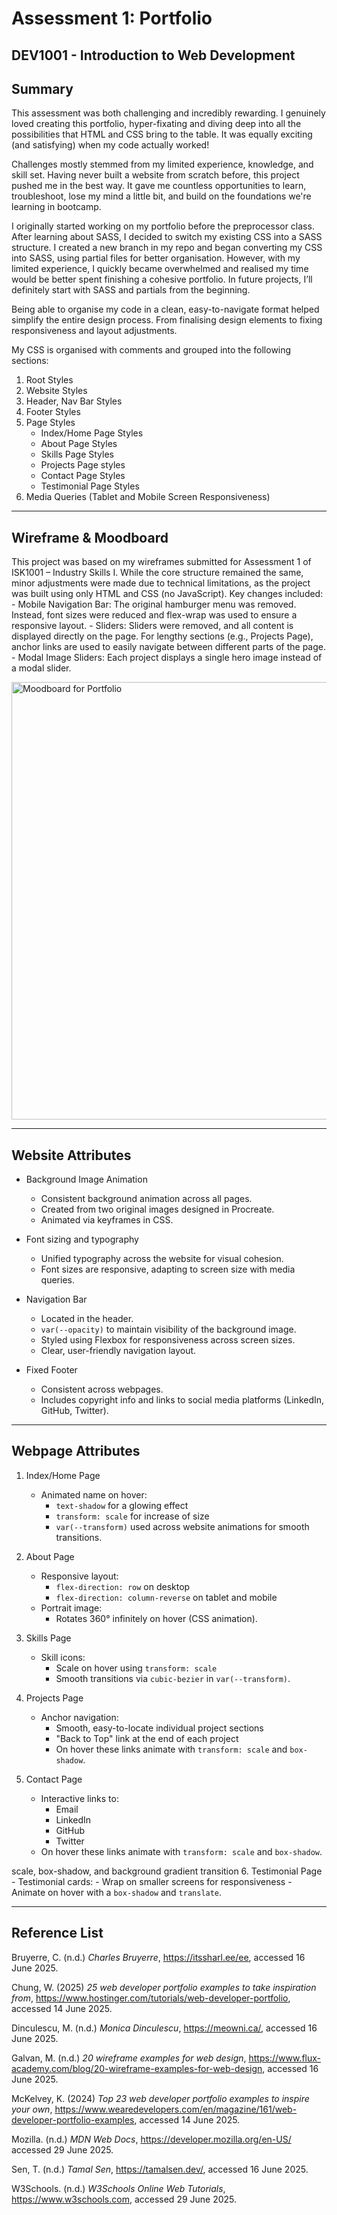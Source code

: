 # Assessment 1: Portfolio
## DEV1001 - Introduction to Web Development

## Summary

This assessment was both challenging and incredibly rewarding. I genuinely loved creating this portfolio, hyper-fixating and diving deep into all the possibilities that HTML and CSS bring to the table. It was equally exciting (and satisfying) when my code actually worked!

Challenges mostly stemmed from my limited experience, knowledge, and skill set. Having never built a website from scratch before, this project pushed me in the best way. It gave me countless opportunities to learn, troubleshoot, lose my mind a little bit, and build on the foundations we're learning in bootcamp.

I originally started working on my portfolio before the preprocessor class. After learning about SASS, I decided to switch my existing CSS into a SASS structure. I created a new branch in my repo and began converting my CSS into SASS, using partial files for better organisation. However, with my limited experience, I quickly became overwhelmed and realised my time would be better spent finishing a cohesive portfolio. In future projects, I’ll definitely start with SASS and partials from the beginning.

Being able to organise my code in a clean, easy-to-navigate format helped simplify the entire design process. From finalising design elements to fixing responsiveness and layout adjustments.

My CSS is organised with comments and grouped into the following sections:
1. Root Styles
2. Website Styles
3. Header, Nav Bar Styles
4. Footer Styles
5. Page Styles
    - Index/Home Page Styles
    - About Page Styles
    - Skills Page Styles
    - Projects Page styles
    - Contact Page Styles
    - Testimonial Page Styles
4. Media Queries (Tablet and Mobile Screen Responsiveness)

<hr>

## Wireframe & Moodboard

This project was based on my wireframes submitted for Assessment 1 of ISK1001 – Industry Skills I. While the core structure remained the same, minor adjustments were made due to technical limitations, as the project was built using only HTML and CSS (no JavaScript). Key changes included:
    - Mobile Navigation Bar: The original hamburger menu was removed. Instead, font sizes were reduced and flex-wrap was used to ensure a responsive layout.
    - Sliders: Sliders were removed, and all content is displayed directly on the page. For lengthy sections (e.g., Projects Page), anchor links are used to easily navigate between different parts of the page.
    - Modal Image Sliders: Each project displays a single hero image instead of a modal slider.

<img src="icons-images/moodboard.png" alt="Moodboard for Portfolio" width="700px">

<hr>

## Website Attributes
- Background Image Animation
    - Consistent background animation across all pages.
    - Created from two original images designed in Procreate.
    - Animated via keyframes in CSS.  

- Font sizing and typography
    - Unified typography across the website for visual cohesion.
    - Font sizes are responsive, adapting to screen size with media queries.  

- Navigation Bar
    - Located in the header.
    - ``var(--opacity)`` to maintain visibility of the background image.
    - Styled using Flexbox for responsiveness across screen sizes.
    - Clear, user-friendly navigation layout.  

- Fixed Footer
    - Consistent across webpages.
    - Includes copyright info and links to social media platforms (LinkedIn, GitHub, Twitter).

<hr>

## Webpage Attributes
1. Index/Home Page
    - Animated name on hover:
        - ``text-shadow`` for a glowing effect
        - ``transform: scale`` for increase of size
        - ``var(--transform)`` used across website animations for smooth transitions. 

2. About Page
    - Responsive layout:
        - ``flex-direction: row`` on desktop
        - ``flex-direction: column-reverse`` on tablet and mobile
    - Portrait image:
        - Rotates 360° infinitely on hover (CSS animation). 

3. Skills Page
    - Skill icons:
        - Scale on hover using ``transform: scale``
        - Smooth transitions via ``cubic-bezier`` in ``var(--transform)``. 

4. Projects Page
    - Anchor navigation:
        - Smooth, easy-to-locate individual project sections
        - "Back to Top" link at the end of each project
        - On hover these links animate with ``transform: scale`` and ``box-shadow``. 
        
5. Contact Page
    - Interactive links to:
        - Email
        - LinkedIn
        - GitHub
        - Twitter
    - On hover these links animate with ``transform: scale`` and ``box-shadow``. 


scale, box-shadow, and background gradient transition
6. Testimonial Page
    - Testimonial cards:
        - Wrap on smaller screens for responsiveness
        - Animate on hover with a ``box-shadow`` and ``translate``.

<hr>

## Reference List
Bruyerre, C. (n.d.) *Charles Bruyerre*, https://itssharl.ee/ee, accessed 16 June 2025.

Chung, W. (2025) *25 web developer portfolio examples to take inspiration from*, https://www.hostinger.com/tutorials/web-developer-portfolio, accessed 14 June 2025.

Dinculescu, M. (n.d.) *Monica Dinculescu*, https://meowni.ca/, accessed 16 June 2025.  

Galvan, M. (n.d.) *20 wireframe examples for web design*, https://www.flux-academy.com/blog/20-wireframe-examples-for-web-design, accessed 16 June 2025.  

McKelvey, K. (2024) *Top 23 web developer portfolio examples to inspire your own*, https://www.wearedevelopers.com/en/magazine/161/web-developer-portfolio-examples, accessed 14 June 2025.

Mozilla. (n.d.) *MDN Web Docs*, https://developer.mozilla.org/en-US/ accessed 29 June 2025.

Sen, T. (n.d.) *Tamal Sen*, https://tamalsen.dev/, accessed 16 June 2025.

W3Schools. (n.d.) *W3Schools Online Web Tutorials*, https://www.w3schools.com, accessed 29 June 2025.